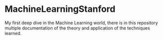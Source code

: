 # MachineLearningStanford
My first deep dive in the Machine Learning world, there is in this repository multiple documentation of the theory and application of the techniques learned.
